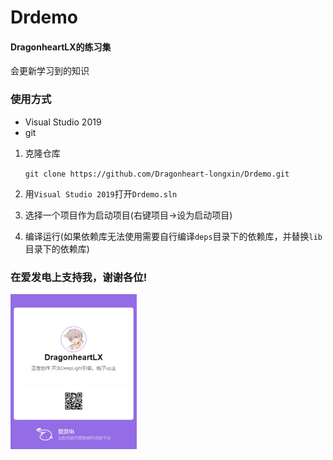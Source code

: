 # Drdemo

#### DragonheartLX的练习集
会更新学习到的知识

### 使用方式
- Visual Studio 2019
- git

1. 克隆仓库

    `git clone https://github.com/Dragonheart-longxin/Drdemo.git`

2. 用`Visual Studio 2019`打开`Drdemo.sln`
3. 选择一个项目作为启动项目(右键项目->设为启动项目)
4. 编译运行(如果依赖库无法使用需要自行编译`deps`目录下的依赖库，并替换`lib`目录下的依赖库)

### 在爱发电上支持我，谢谢各位!

<a href="https://afdian.net/@DragonheartLX" title="爱发电">
    <img src="./res/afdian-DragonheartLX.jpg" width=40%>
</a>